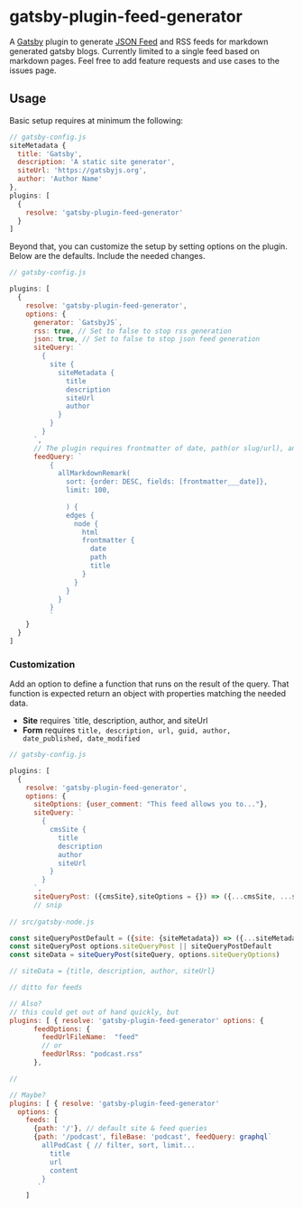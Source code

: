 # gatsby-plugin-feed-generator

A [Gatsby](https://gatsbyjs.org) plugin to generate [JSON Feed](https://jsonfeed.org/) and RSS feeds for markdown generated gatsby blogs. Currently limited to a single feed based on markdown pages. Feel free to add feature requests and use cases to the issues page.

## Usage

Basic setup requires at minimum the following:

```javascript
// gatsby-config.js
siteMetadata {
  title: 'Gatsby',
  description: 'A static site generator',
  siteUrl: 'https://gatsbyjs.org',
  author: 'Author Name'
},
plugins: [
  {
    resolve: 'gatsby-plugin-feed-generator'
  }
]
```

Beyond that, you can customize the setup by setting options on the plugin. Below are the defaults. Include the needed changes.

```javascript
// gatsby-config.js

plugins: [
  {
    resolve: 'gatsby-plugin-feed-generator',
    options: {
      generator: `GatsbyJS`,
      rss: true, // Set to false to stop rss generation
      json: true, // Set to false to stop json feed generation
      siteQuery: `
        {
          site {
            siteMetadata {
              title
              description
              siteUrl
              author
            }
          }
        }
      `,
      // The plugin requires frontmatter of date, path(or slug/url), and title at minimum
      feedQuery: `
          {
            allMarkdownRemark(
              sort: {order: DESC, fields: [frontmatter___date]}, 
              limit: 100, 
              
              ) {
              edges {
                node {
                  html
                  frontmatter {
                    date
                    path
                    title
                  }
                }
              }
            }
          }
          `
    }
  }
]
```

### Customization
Add an option to define a function that runs on the result of the query.
That function is expected return an object with properties matching the needed data.

* **Site** requires `title, description, author, and siteUrl
* **Form** requires `title, description, url, guid, author, date_published, date_modified`

```javascript
// gatsby-config.js

plugins: [
  {
    resolve: 'gatsby-plugin-feed-generator',
    options: {
      siteOptions: {user_comment: "This feed allows you to..."},
      siteQuery: `
        { 
          cmsSite {
            title
            description
            author
            siteUrl
          }
        }
      `,
      siteQueryPost: ({cmsSite},siteOptions = {}) => ({...cmsSite, ...siteOptions})
      // snip
      
// src/gatsby-node.js

const siteQueryPostDefault = ({site: {siteMetadata}) => ({...siteMetadata})
const siteQueryPost options.siteQueryPost || siteQueryPostDefault
const siteData = siteQueryPost(siteQuery, options.siteQueryOptions)

// siteData = {title, description, author, siteUrl}

// ditto for feeds

// Also?
// this could get out of hand quickly, but 
plugins: [ { resolve: 'gatsby-plugin-feed-generator' options: {
      feedOptions: {
        feedUrlFileName:  "feed"
        // or
        feedUrlRss: "podcast.rss"
      },

//

// Maybe?
plugins: [ { resolve: 'gatsby-plugin-feed-generator' 
  options: {
    feeds: [
      {path: '/'}, // default site & feed queries
      {path: '/podcast', fileBase: 'podcast', feedQuery: graphql`
        allPodCast { // filter, sort, limit...
          title
          url
          content
        }
       `  
    ]
```
